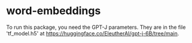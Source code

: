# word-embeddings

To run this package, you need the GPT-J parameters. They are in the file 'tf_model.h5' at https://huggingface.co/EleutherAI/gpt-j-6B/tree/main. 

